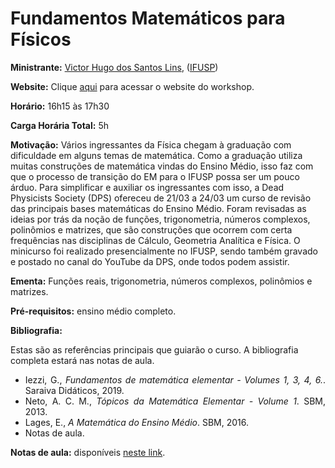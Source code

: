 # Fundamentos Matemáticos para Físicos

**Ministrante:** [Victor Hugo dos Santos Lins](https://lins-victor.github.io/), ([IFUSP](https://portal.if.usp.br/))

**Website:** Clique [aqui]() para acessar o website do workshop.

**Horário:** 16h15 às 17h30

**Carga Horária Total:** 5h

**Motivação:** Vários ingressantes da Física chegam à graduação com dificuldade em alguns temas de matemática. Como a graduação utiliza muitas construções de matemática vindas do Ensino Médio, isso faz com que o processo de transição do EM para o IFUSP possa ser um pouco árduo. Para simplificar e auxiliar os ingressantes com isso, a Dead Physicists Society (DPS) ofereceu de 21/03 a 24/03 um curso de revisão das principais bases matemáticas do Ensino Médio. Foram revisadas as ideias por trás da noção de funções, trigonometria, números complexos, polinômios e matrizes, que são construções que ocorrem com certa frequências nas disciplinas de Cálculo, Geometria Analítica e Física. O minicurso foi realizado presencialmente no IFUSP, sendo também gravado e postado no canal do YouTube da DPS, onde todos podem assistir.

**Ementa:** Funções reais, trigonometria, números complexos, polinômios e matrizes.

**Pré-requisitos:** ensino médio completo. 

**Bibliografia:**

Estas são as referências principais que guiarão o curso. A bibliografia completa estará nas notas de aula.

<div style="text-align: justify">
 <ul>
   <li> Iezzi, G., <i>Fundamentos de matemática elementar - Volumes 1, 3, 4, 6.</i>. Saraiva Didáticos, 2019. </li>
   <li> Neto, A. C. M., <i>Tópicos da Matemática Elementar - Volume 1</i>. SBM, 2013. </li>
   <li> Lages, E., <i>A Matemática do Ensino Médio</i>. SBM, 2016. </li>
   <li> Notas de aula. </li>
 </ul>
</div>

**Notas de aula:** disponíveis [neste link](https://lins-victor.github.io/pdfs/fmf.pdf).

